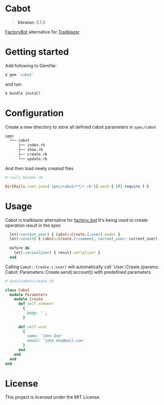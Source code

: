 # Cabot

> **Version**: 0.1.3

[FactoryBot](https://github.com/thoughtbot/factory_bot) alternative for [Trailblazer](https://github.com/trailblazer/trailblazer)

# Getting started

Add following to Gemfile:

```sh
$ gem 'cabot'
```

and run:

```sh
$ bundle install
```

# Configuration

Create a new directory to store all defined cabot parameters in `spec/cabot`

```sh
spec
  └── cabot
      ├── index.rb
      ├── show.rb
      ├── create.rb
      └── update.rb
```

And then load newly created files

```rb
# rails_helper.rb

Dir[Rails.root.join('spec/cabot/**/*.rb')].each { |f| require f }
```

# Usage

Cabot is trailblazer alternative for [factory_bot](https://github.com/thoughtbot/factory_bot_rails)
It's being used to create operation result in the spec

```rb
  let(:current_user) { Cabot::Create.(:user).model }
  let(:result) { Cabot::Create.(:comment, current_user: current_user)
  
  before do
    let(:seriailizer) { result.serializer }
  end 
```

Calling `Cabot::Create.(:user)` will automatically call `User::Create.(params: Cabot::Parameters::Create.send(:account)) with predefined parameters

```rb
# spec/cabot/create.rb

class Cabot
  module Parameters
    module Create
      def self.comment
        {
          body: '',
        }
      
      def self.user
        {
          name: 'John Doe'
          email: 'john_doe@mail.com'
        }
      end
    end
  end
end
```
         

# License

This project is licensed under the MIT License.




